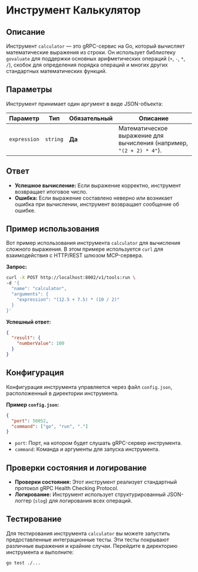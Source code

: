 # Инструмент Калькулятор

## Описание

Инструмент `calculator` — это gRPC-сервис на Go, который вычисляет математические выражения из строки. Он использует библиотеку `govaluate` для поддержки основных арифметических операций (`+`, `-`, `*`, `/`), скобок для определения порядка операций и многих других стандартных математических функций.

## Параметры

Инструмент принимает один аргумент в виде JSON-объекта:

| Параметр     | Тип      | Обязательный | Описание                                                     |
|--------------|----------|--------------|--------------------------------------------------------------|
| `expression` | `string` | **Да**       | Математическое выражение для вычисления (например, `"(2 + 2) * 4"`). |

## Ответ

*   **Успешное вычисление:** Если выражение корректно, инструмент возвращает итоговое число.
*   **Ошибка:** Если выражение составлено неверно или возникает ошибка при вычислении, инструмент возвращает сообщение об ошибке.

## Пример использования

Вот пример использования инструмента `calculator` для вычисления сложного выражения. В этом примере используется `curl` для взаимодействия с HTTP/REST шлюзом MCP-сервера.

**Запрос:**

```bash
curl -X POST http://localhost:8002/v1/tools:run \
-d '{
  "name": "calculator",
  "arguments": {
    "expression": "(12.5 + 7.5) * (10 / 2)"
  }
}'
```

**Успешный ответ:**

```json
{
  "result": {
    "numberValue": 100
  }
}
```

## Конфигурация

Конфигурация инструмента управляется через файл `config.json`, расположенный в директории инструмента.

**Пример `config.json`:**
```json
{
  "port": 50052,
  "command": ["go", "run", "."]
}
```

*   `port`: Порт, на котором будет слушать gRPC-сервер инструмента.
*   `command`: Команда и аргументы для запуска инструмента.

## Проверки состояния и логирование

*   **Проверки состояния:** Этот инструмент реализует стандартный протокол gRPC Health Checking Protocol.
*   **Логирование:** Инструмент использует структурированный JSON-логгер (`slog`) для логирования всех операций.

## Тестирование

Для тестирования инструмента `calculator` вы можете запустить предоставленные интеграционные тесты. Эти тесты покрывают различные выражения и крайние случаи. Перейдите в директорию инструмента и выполните:
```bash
go test ./...
```